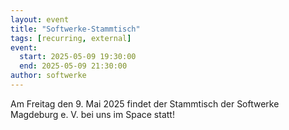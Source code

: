 ```yaml
---
layout: event
title: "Softwerke-Stammtisch"
tags: [recurring, external]
event:
  start: 2025-05-09 19:30:00
  end: 2025-05-09 21:30:00
author: softwerke
---
```


Am Freitag den 9. Mai 2025 findet der Stammtisch der Softwerke Magdeburg e. V. bei uns im Space statt!
